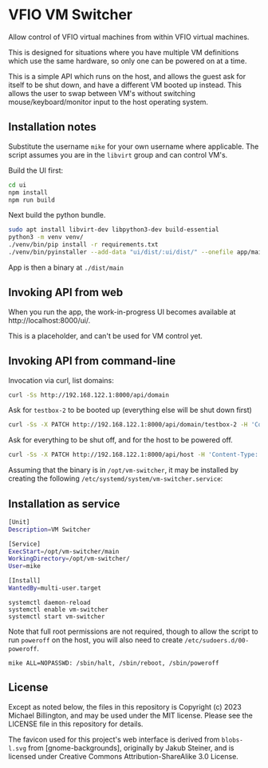 # VFIO VM Switcher

Allow control of VFIO virtual machines from within VFIO virtual machines.

This is designed for situations where you have multiple VM definitions which use the same hardware, so only one can be powered on at a time.

This is a simple API which runs on the host, and allows the guest ask for itself to be shut down, and have a different VM booted up instead. This allows the user to swap between VM's without switching mouse/keyboard/monitor input to the host operating system.

## Installation notes

Substitute the username `mike` for your own username where applicable. The script assumes you are in the `libvirt` group and can control VM's.

Build the UI first:

```bash
cd ui
npm install
npm run build
```

Next build the python bundle.

```bash
sudo apt install libvirt-dev libpython3-dev build-essential
python3 -m venv venv/
./venv/bin/pip install -r requirements.txt
./venv/bin/pyinstaller --add-data "ui/dist/:ui/dist/" --onefile app/main.py
```

App is then a binary at `./dist/main`

## Invoking API from web

When you run the app, the work-in-progress UI becomes available at http://localhost:8000/ui/.

This is a placeholder, and can't be used for VM control yet.

## Invoking API from command-line

Invocation via curl, list domains:

```bash
curl -Ss http://192.168.122.1:8000/api/domain
```

Ask for `testbox-2` to be booted up (everything else will be shut down first)

```bash
curl -Ss -X PATCH http://192.168.122.1:8000/api/domain/testbox-2 -H 'Content-Type: application/json' -d '{"state" : "RUNNING"}'
```

Ask for everything to be shut off, and for the host to be powered off.

```bash
curl -Ss -X PATCH http://192.168.122.1:8000/api/host -H 'Content-Type: application/json' -d '{"state" : "SHUTOFF"}'
```

Assuming that the binary is in `/opt/vm-switcher`, it may be installed by creating the following `/etc/systemd/system/vm-switcher.service`:

## Installation as service

```bash
[Unit]
Description=VM Switcher

[Service]
ExecStart=/opt/vm-switcher/main
WorkingDirectory=/opt/vm-switcher/
User=mike

[Install]
WantedBy=multi-user.target
```

```
systemctl daemon-reload
systemctl enable vm-switcher
systemctl start vm-switcher
```

Note that full root permissions are not required, though to allow the script to run `poweroff` on the host, you will also need to create `/etc/sudoers.d/00-poweroff`.

```
mike ALL=NOPASSWD: /sbin/halt, /sbin/reboot, /sbin/poweroff
```

## License

Except as noted below, the files in this repository is Copyright (c) 2023 Michael Billington, and may be used under the MIT license. Please see the LICENSE file in this repository for details.

The favicon used for this project's web interface is derived from `blobs-l.svg` from [gnome-backgrounds], originally by Jakub Steiner, and is licensed under Creative Commons Attribution-ShareAlike 3.0 License.
